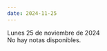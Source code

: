 ```yaml
---
date: 2024-11-25
---
```

<div class="date">Lunes 25 de noviembre de 2024</div>
<div class="note">No hay notas disponibles.</div>
